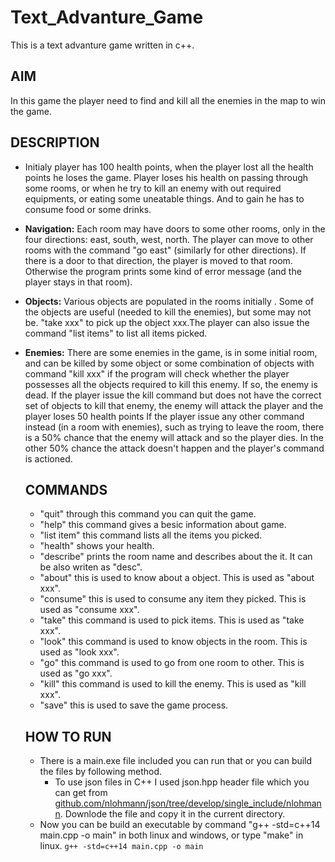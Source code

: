 # Text_Advanture_Game
 This is a text advanture game written in c++.

## AIM
 In this game the player need to find and kill all the enemies in the map to win the game. 
## DESCRIPTION
- Initialy player has 100 health points, when the player lost all the health points he loses the game. Player loses his health on passing through some rooms, or when he try to kill an enemy with out required equipments, or eating some uneatable things. And to gain he has to consume food or some drinks.
- __Navigation:__ Each room may have doors to some other rooms, only in the four directions: east, south, west, north. The player can move to other rooms with the command "go east" (similarly for other directions). If there is a door to that direction, the player is moved to that room. Otherwise the program prints some kind of error message (and the player stays in that room).
- __Objects:__ Various objects are populated in the rooms initially . Some of the objects are useful (needed to kill the enemies), but some may not be. "take xxx" to pick up the object xxx.The player can also issue the command "list items" to list all items picked.
- __Enemies:__ There are some enemies in the game, is in some initial room, and can be killed by some object or some combination of objects with command "kill xxx" if the program will check whether the player possesses all the objects required to kill this enemy. If so, the enemy is dead.  If the player issue the kill command but does not have the correct set of objects to kill that enemy, the enemy will attack the player and the player loses 50 health points If the player issue any other command instead (in a room with enemies), such as trying to leave the room, there is a 50% chance that the enemy will attack and so the player dies. In the other 50% chance the attack doesn't happen and the player's command is actioned.
	
  ## COMMANDS
        
	- "quit" through this command you can quit the game.
	- "help" this command gives a besic information about game.
	- "list item" this command lists all the items you picked.
	- "health" shows your health.
	- "describe" prints the room name and describes about the it. It can be also writen as "desc".
	- "about" this is used to know about a object. This is used as "about xxx".
	- "consume" this is used to consume any item they picked. This is used as "consume xxx".
	- "take" this command is used to pick items. This is used as "take xxx".
	- "look" this command is used to know objects in the room. This is used as "look xxx".
	- "go" this command is used to go from one room to other. This is used as "go xxx".
	- "kill" this command is used to kill the enemy. This is used as "kill xxx".
	- "save" this is used to save the game process.
	
  ## HOW TO RUN
  
  	- There is a main.exe file included you can run that or you can build the files by following method. 
    	- To use json files in C++ I used json.hpp header file which you can get from [github.com/nlohmann/json/tree/develop/single_include/nlohmann](https://github.com/nlohmann/json/tree/develop/single_include/nlohmann). Downlode the file and copy it in the current directory.
	- Now you can be build an executable by command "g++ -std=c++14 main.cpp -o main" in both linux and windows, or type "make" in linux.
	````g++ -std=c++14 main.cpp -o main````
	
	
